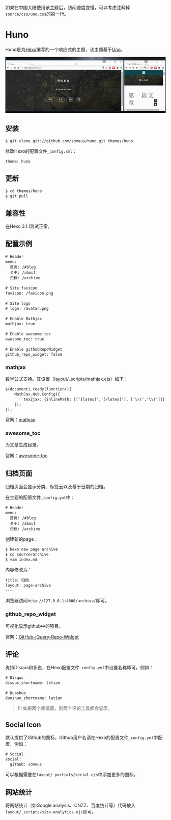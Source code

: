 如果在中国大陆使用该主题后，访问速度变慢，可以考虑注释掉`source/css/uno.css`的第一行。


# Huno

Huno是为[Hexo](http://hexo.io/)编写的一个响应式的主题，该主题基于[Uno](https://github.com/daleanthony/uno/)。

![](./demo.gif)



## 安装

```plain
$ git clone git://github.com/someus/huno.git themes/huno
```

修改Hexo的配置文件`_config.xml`：
```plain
theme: huno
```

## 更新

```plain
$ cd themes/huno
$ git pull
```


## 兼容性
在Hexo 3.1.1测试正常。

## 配置示例

```plain
# Header
menu:
  首页: /#blog
  关于: /about
  归档: /archive

# Site favicon
favicon: /favicon.png

# Site logo
# logo: /avatar.png

# Enable Mathjax
mathjax: true

# Enable awesome-toc
awesome_toc: true

# Enable githubRepoWidget
github_repo_widget: false
```

### mathjax
数学公式支持。其设置（layout/_scripts/mathjax.ejs）如下：
```
$(document).ready(function(){
    MathJax.Hub.Config({ 
        tex2jax: {inlineMath: [['[latex]','[/latex]'], ['\\(','\\)']]} 
    });
});
```

官网：[mathjax](https://www.mathjax.org/)


### awesome_toc
为文章生成目录。

官网：[awesome-toc](https://github.com/someus/awesome-toc)

## 归档页面
归档页面会显示分类、标签云以及基于日期的归档。

在主题的配置文件`_config.yml`中：
```plain
# Header
menu:
  首页: /#blog
  关于: /about
  归档: /archive
```

创建新的page：
```plain
$ hexo new page archive
$ cd source/archive
$ vim index.md
```

内容修改为：
```
title: 归档
layout: page-archive
---
```

浏览器访问`http://127.0.0.1:4000/archive/`即可。

### github_repo_widget
可视化显示github中的项目。

官网：[GitHub-jQuery-Repo-Widget](https://github.com/JoelSutherland/GitHub-jQuery-Repo-Widget)


## 评论
支持Disqus和多说，在Hexo配置文件`_config.yml`中设置名称即可，例如：
```plain
# Disqus
disqus_shortname: letian

# Duoshuo
duoshuo_shortname: letian
```

> !!! 如果两个都设置，则两个评论工具都会显示。

## Social Icon
默认提供了Github的图标，Github用户名请在Hexo的配置文件`_config.yml`中配置，例如：
```
# Social
social:
  github: someus
```

可以根据需要在`layout/_partials/social.ejs`中添加更多的图标。


## 网站统计
将网站统计（如Google analysis、CNZZ、百度统计等）代码放入`layout/_scripts/site-analytics.ejs`即可。


